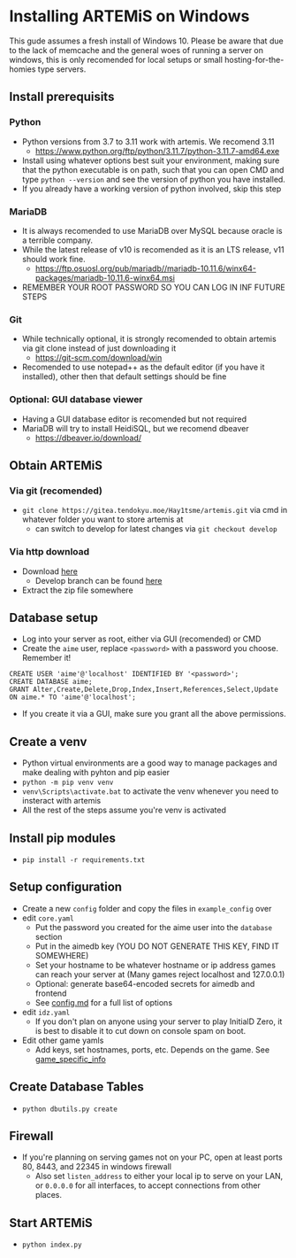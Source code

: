 # Installing ARTEMiS on Windows
This gude assumes a fresh install of Windows 10. Please be aware that due to the lack of memcache and the general woes of running a server on windows, this is only recomended for local setups or small hosting-for-the-homies type servers.

## Install prerequisits
### Python
- Python versions from 3.7 to 3.11 work with artemis. We recomend 3.11
    - https://www.python.org/ftp/python/3.11.7/python-3.11.7-amd64.exe
- Install using whatever options best suit your environment, making sure that the python executable is on path, such that you can open CMD and type `python --version` and see the version of python you have installed.
- If you already have a working version of python involved, skip this step

### MariaDB
- It is always recomended to use MariaDB over MySQL because oracle is a terrible company.
- While the latest release of v10 is recomended as it is an LTS release, v11 should work fine.
    - https://ftp.osuosl.org/pub/mariadb//mariadb-10.11.6/winx64-packages/mariadb-10.11.6-winx64.msi
- REMEMBER YOUR ROOT PASSWORD SO YOU CAN LOG IN INF FUTURE STEPS

### Git
- While technically optional, it is strongly recomended to obtain artemis via git clone instead of just downloading it
    - https://git-scm.com/download/win
- Recomended to use notepad++ as the default editor (if you have it installed), other then that default settings should be fine

### Optional: GUI database viewer
- Having a GUI database editor is recomended but not required
- MariaDB will try to install HeidiSQL, but we recomend dbeaver
    - https://dbeaver.io/download/

## Obtain ARTEMiS
### Via git (recomended)
- `git clone https://gitea.tendokyu.moe/Hay1tsme/artemis.git` via cmd in whatever folder you want to store artemis at
    - can switch to develop for latest changes via `git checkout develop`

### Via http download
- Download [here](https://gitea.tendokyu.moe/Hay1tsme/artemis/archive/master.zip)
    - Develop branch can be found [here](https://gitea.tendokyu.moe/Hay1tsme/artemis/archive/develop.zip)
- Extract the zip file somewhere

## Database setup
- Log into your server as root, either via GUI (recomended) or CMD
- Create the `aime` user, replace `<password>` with a password you choose. Remember it!
```
CREATE USER 'aime'@'localhost' IDENTIFIED BY '<password>';
CREATE DATABASE aime;
GRANT Alter,Create,Delete,Drop,Index,Insert,References,Select,Update ON aime.* TO 'aime'@'localhost';
```
- If you create it via a GUI, make sure you grant all the above permissions.

## Create a venv
- Python virtual environments are a good way to manage packages and make dealing with pyhton and pip easier
- `python -m pip venv venv`
- `venv\Scripts\activate.bat` to activate the venv whenever you need to insteract with artemis
- All the rest of the steps assume you're venv is activated

## Install pip modules
- `pip install -r requirements.txt`

## Setup configuration
- Create a new `config` folder and copy the files in `example_config` over
- edit `core.yaml`
    - Put the password you created for the aime user into the `database` section
    - Put in the aimedb key (YOU DO NOT GENERATE THIS KEY, FIND IT SOMEWHERE)
    - Set your hostname to be whatever hostname or ip address games can reach your server at (Many games reject localhost and 127.0.0.1)
    - Optional: generate base64-encoded secrets for aimedb and frontend
    - See [config.md](docs/config.md) for a full list of options
- edit `idz.yaml`
    - If you don't plan on anyone using your server to play InitialD Zero, it is best to disable it to cut down on console spam on boot.
- Edit other game yamls
    - Add keys, set hostnames, ports, etc. Depends on the game. See [game_specific_info](docs/game_specific_info.md)

## Create Database Tables
- `python dbutils.py create`

## Firewall
- If you're planning on serving games not on your PC, open at least ports 80, 8443, and 22345 in windows firewall
    - Also set `listen_address` to either your local ip to serve on your LAN, or `0.0.0.0` for all interfaces, to accept connections from other places.

## Start ARTEMiS
- `python index.py`
